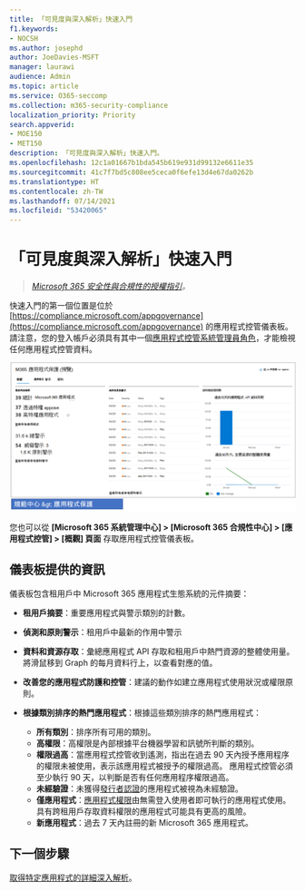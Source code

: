```yaml
---
title: 「可見度與深入解析」快速入門
f1.keywords:
- NOCSH
ms.author: josephd
author: JoeDavies-MSFT
manager: laurawi
audience: Admin
ms.topic: article
ms.service: O365-seccomp
ms.collection: m365-security-compliance
localization_priority: Priority
search.appverid:
- MOE150
- MET150
description: 「可見度與深入解析」快速入門。
ms.openlocfilehash: 12c1a01667b1bda545b619e931d99132e6611e35
ms.sourcegitcommit: 41c7f7bd5c808ee5ceca0f6efe13d4e67da0262b
ms.translationtype: HT
ms.contentlocale: zh-TW
ms.lasthandoff: 07/14/2021
ms.locfileid: "53420065"
---
```

# <a name="get-started-with-visibility-and-insights"></a>「可見度與深入解析」快速入門

>*[Microsoft 365 安全性與合規性的授權指引](https://aka.ms/ComplianceSD)。*

快速入門的第一個位置是位於 [https://compliance.microsoft.com/appgovernance](https://compliance.microsoft.com/appgovernance) 的應用程式控管儀表板。 請注意，您的登入帳戶必須具有其中一個[應用程式控管系統管理員角色](app-governance-get-started.md#administrator-roles)，才能檢視任何應用程式控管資料。

![Microsoft 365 合規性中心的應用程式控管概觀頁面](..\media\manage-app-protection-governance\mapg-cc-overview.png)

您也可以從 **[Microsoft 365 系統管理中心] > [Microsoft 365 合規性中心] > [應用程式控管] > [概觀] 頁面** 存取應用程式控管儀表板。

## <a name="whats-available-on-the-dashboard"></a>儀表板提供的資訊

儀表板包含租用戶中 Microsoft 365 應用程式生態系統的元件摘要：

- **租用戶摘要**：重要應用程式與警示類別的計數。
- **偵測和原則警示**：租用戶中最新的作用中警示
- **資料和資源存取**：彙總應用程式 API 存取和租用戶中熱門資源的整體使用量。 將滑鼠移到 Graph 的每月資料行上，以查看對應的值。
- **改善您的應用程式防護和控管**：建議的動作如建立應用程式使用狀況或權限原則。
- **根據類別排序的熱門應用程式**：根據這些類別排序的熱門應用程式：
  
  - **所有類別**：排序所有可用的類別。
  - **高權限**：高權限是內部根據平台機器學習和訊號所判斷的類別。
  - **權限過高**：當應用程式控管收到遙測，指出在過去 90 天內授予應用程序的權限未被使用，表示該應用程式被授予的權限過高。 應用程式控管必須至少執行 90 天，以判斷是否有任何應用程序權限過高。  
  - **未經驗證**：未獲得[發行者認證](https://docs.microsoft.com/azure/active-directory/develop/publisher-verification-overview)的應用程式被視為未經驗證。
  - **僅應用程式**：[應用程式權限](https://docs.microsoft.com/azure/active-directory/develop/v2-permissions-and-consent#permission-types)由無需登入使用者即可執行的應用程式使用。 具有跨租用戶存取資料權限的應用程式可能具有更高的風險。
  - **新應用程式**：過去 7 天內註冊的新 Microsoft 365 應用程式。  

## <a name="next-step"></a>下一個步驟

[取得特定應用程式的詳細深入解析](app-governance-visibility-insights-view-apps.md)。
